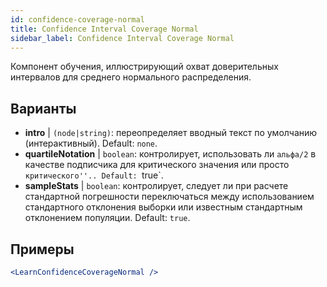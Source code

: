 ```yaml
---
id: confidence-coverage-normal
title: Confidence Interval Coverage Normal
sidebar_label: Confidence Interval Coverage Normal
---
```


Компонент обучения, иллюстрирующий охват доверительных интервалов для среднего нормального распределения.

## Варианты

* __intro__ | `(node|string)`: переопределяет вводный текст по умолчанию (интерактивный). Default: `none`.
* __quartileNotation__ | `boolean`: контролирует, использовать ли `альфа/2` в качестве подписчика для критического значения или просто `критического''.. Default: `true`.
* __sampleStats__ | `boolean`: контролирует, следует ли при расчете стандартной погрешности переключаться между использованием стандартного отклонения выборки или известным стандартным отклонением популяции. Default: `true`.


## Примеры

```jsx live
<LearnConfidenceCoverageNormal />
```

